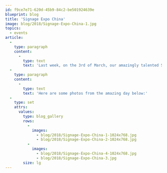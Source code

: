 ```yaml
---
id: f9ce7e71-620d-45b9-84c2-be501924639e
blueprint: blog
title: 'Signage Expo China'
image: blog/2018/Signage-Expo-China-1.jpg
topics:
  - events
article:
  -
    type: paragraph
    content:
      -
        type: text
        text: 'Last week, on the 3rd of March, our amazingly talented Sales and Design team from our China office were able to participate in the 2018 Signage Expo at Guangzhou. The event inspired us with ideas to constantly improve our products and learn more about the increasingly relevant digital signage industry.'
  -
    type: paragraph
    content:
      -
        type: text
        text: 'Here are some photos from the amazing day below:'
  -
    type: set
    attrs:
      values:
        type: blog_gallery
        rows:
          - 
            images: 
              - blog/2018/Signage-Expo-China-1-1024x768.jpg
              - blog/2018/Signage-Expo-China-2-1024x768.jpg 
          -
            images: 
              - blog/2018/Signage-Expo-China-4-1024x768.jpg
              - blog/2018/Signage-Expo-China-3.jpg 
        size: lg
---
```

